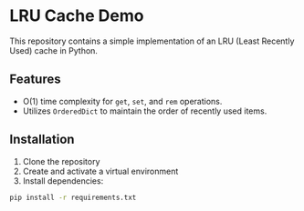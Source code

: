 # LRU Cache Demo

This repository contains a simple implementation of an LRU (Least Recently Used) cache in Python.

## Features
- O(1) time complexity for `get`, `set`, and `rem` operations.
- Utilizes `OrderedDict` to maintain the order of recently used items.

## Installation
1. Clone the repository
2. Create and activate a virtual environment
3. Install dependencies:
```bash
pip install -r requirements.txt
